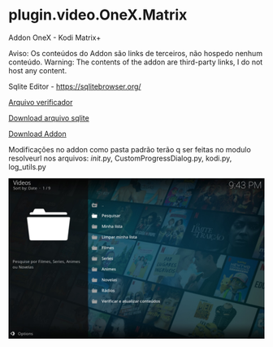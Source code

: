 # plugin.video.OneX.Matrix
Addon OneX - Kodi Matrix+

Aviso: Os conteúdos do Addon são links de terceiros, não hospedo nenhum conteúdo.
Warning: The contents of the addon are third-party links, I do not host any content.

Sqlite Editor - https://sqlitebrowser.org/

[Arquivo verificador](https://raw.githubusercontent.com/zoreu/base_onex/main/base.txt)

[Download arquivo sqlite](https://zoreu.inrupt.net/public/onex4.db)

[Download Addon](https://github.com/OnePlayHD/OneRepo/raw/master/matrix/plugin.video.OneX.Matrix/plugin.video.OneX.Matrix-1.0.2.zip)

Modificações no addon como pasta padrão terão q ser feitas no modulo resolveurl nos arquivos: _init_.py, CustomProgressDialog.py, kodi.py, log_utils.py

![Onex Addon](https://raw.githubusercontent.com/zoreu/zoreu.github.io/master/kodi/onex_image.jpg)
